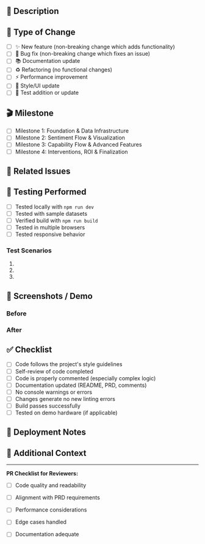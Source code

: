 ## 📝 Description

<!-- Provide a clear and concise description of your changes -->

## 🎯 Type of Change

- [ ] ✨ New feature (non-breaking change which adds functionality)
- [ ] 🐛 Bug fix (non-breaking change which fixes an issue)
- [ ] 📚 Documentation update
- [ ] ♻️ Refactoring (no functional changes)
- [ ] ⚡ Performance improvement
- [ ] 🎨 Style/UI update
- [ ] 🧪 Test addition or update

## 🎬 Milestone

- [ ] Milestone 1: Foundation & Data Infrastructure
- [ ] Milestone 2: Sentiment Flow & Visualization
- [ ] Milestone 3: Capability Flow & Advanced Features
- [ ] Milestone 4: Interventions, ROI & Finalization

## 🔗 Related Issues

<!-- Link related issues: Closes #123, Fixes #456 -->

## 🧪 Testing Performed

<!-- Describe the testing you've done -->

- [ ] Tested locally with `npm run dev`
- [ ] Tested with sample datasets
- [ ] Verified build with `npm run build`
- [ ] Tested in multiple browsers
- [ ] Tested responsive behavior

### Test Scenarios

<!-- Describe specific test cases -->

1. 
2. 
3. 

## 📸 Screenshots / Demo

<!-- Add screenshots or demo GIFs if applicable -->

### Before
<!-- Screenshot or description of previous behavior -->

### After
<!-- Screenshot or description of new behavior -->

## ✅ Checklist

- [ ] Code follows the project's style guidelines
- [ ] Self-review of code completed
- [ ] Code is properly commented (especially complex logic)
- [ ] Documentation updated (README, PRD, comments)
- [ ] No console warnings or errors
- [ ] Changes generate no new linting errors
- [ ] Build passes successfully
- [ ] Tested on demo hardware (if applicable)

## 🚀 Deployment Notes

<!-- Any special deployment considerations? -->

## 💬 Additional Context

<!-- Add any other context about the PR here -->

---

**PR Checklist for Reviewers:**
- [ ] Code quality and readability
- [ ] Alignment with PRD requirements
- [ ] Performance considerations
- [ ] Edge cases handled
- [ ] Documentation adequate



